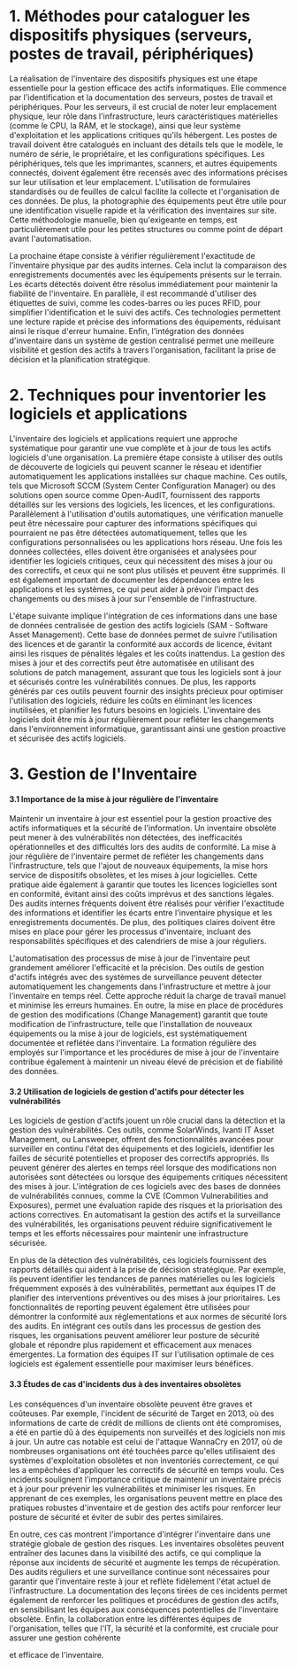 # 1. Méthodes pour cataloguer les dispositifs physiques (serveurs, postes de travail, périphériques)

La réalisation de l'inventaire des dispositifs physiques est une étape essentielle pour la gestion efficace des actifs informatiques. Elle commence par l'identification et la documentation des serveurs, postes de travail et périphériques. Pour les serveurs, il est crucial de noter leur emplacement physique, leur rôle dans l'infrastructure, leurs caractéristiques matérielles (comme le CPU, la RAM, et le stockage), ainsi que leur système d'exploitation et les applications critiques qu'ils hébergent. Les postes de travail doivent être catalogués en incluant des détails tels que le modèle, le numéro de série, le propriétaire, et les configurations spécifiques. Les périphériques, tels que les imprimantes, scanners, et autres équipements connectés, doivent également être recensés avec des informations précises sur leur utilisation et leur emplacement. L'utilisation de formulaires standardisés ou de feuilles de calcul facilite la collecte et l'organisation de ces données. De plus, la photographie des équipements peut être utile pour une identification visuelle rapide et la vérification des inventaires sur site. Cette méthodologie manuelle, bien qu'exigeante en temps, est particulièrement utile pour les petites structures ou comme point de départ avant l'automatisation.

La prochaine étape consiste à vérifier régulièrement l'exactitude de l'inventaire physique par des audits internes. Cela inclut la comparaison des enregistrements documentés avec les équipements présents sur le terrain. Les écarts détectés doivent être résolus immédiatement pour maintenir la fiabilité de l'inventaire. En parallèle, il est recommandé d'utiliser des étiquettes de suivi, comme les codes-barres ou les puces RFID, pour simplifier l'identification et le suivi des actifs. Ces technologies permettent une lecture rapide et précise des informations des équipements, réduisant ainsi le risque d'erreur humaine. Enfin, l'intégration des données d'inventaire dans un système de gestion centralisé permet une meilleure visibilité et gestion des actifs à travers l'organisation, facilitant la prise de décision et la planification stratégique.

# 2. Techniques pour inventorier les logiciels et applications

L'inventaire des logiciels et applications requiert une approche systématique pour garantir une vue complète et à jour de tous les actifs logiciels d'une organisation. La première étape consiste à utiliser des outils de découverte de logiciels qui peuvent scanner le réseau et identifier automatiquement les applications installées sur chaque machine. Ces outils, tels que Microsoft SCCM (System Center Configuration Manager) ou des solutions open source comme Open-AudIT, fournissent des rapports détaillés sur les versions des logiciels, les licences, et les configurations. Parallèlement à l'utilisation d'outils automatiques, une vérification manuelle peut être nécessaire pour capturer des informations spécifiques qui pourraient ne pas être détectées automatiquement, telles que les configurations personnalisées ou les applications hors réseau. Une fois les données collectées, elles doivent être organisées et analysées pour identifier les logiciels critiques, ceux qui nécessitent des mises à jour ou des correctifs, et ceux qui ne sont plus utilisés et peuvent être supprimés. Il est également important de documenter les dépendances entre les applications et les systèmes, ce qui peut aider à prévoir l'impact des changements ou des mises à jour sur l'ensemble de l'infrastructure.

L'étape suivante implique l'intégration de ces informations dans une base de données centralisée de gestion des actifs logiciels (SAM - Software Asset Management). Cette base de données permet de suivre l'utilisation des licences et de garantir la conformité aux accords de licence, évitant ainsi les risques de pénalités légales et les coûts inattendus. La gestion des mises à jour et des correctifs peut être automatisée en utilisant des solutions de patch management, assurant que tous les logiciels sont à jour et sécurisés contre les vulnérabilités connues. De plus, les rapports générés par ces outils peuvent fournir des insights précieux pour optimiser l'utilisation des logiciels, réduire les coûts en éliminant les licences inutilisées, et planifier les futurs besoins en logiciels. L'inventaire des logiciels doit être mis à jour régulièrement pour refléter les changements dans l'environnement informatique, garantissant ainsi une gestion proactive et sécurisée des actifs logiciels.

# 3. Gestion de l'Inventaire

#### 3.1 Importance de la mise à jour régulière de l'inventaire

Maintenir un inventaire à jour est essentiel pour la gestion proactive des actifs informatiques et la sécurité de l'information. Un inventaire obsolète peut mener à des vulnérabilités non détectées, des inefficacités opérationnelles et des difficultés lors des audits de conformité. La mise à jour régulière de l'inventaire permet de refléter les changements dans l'infrastructure, tels que l'ajout de nouveaux équipements, la mise hors service de dispositifs obsolètes, et les mises à jour logicielles. Cette pratique aide également à garantir que toutes les licences logicielles sont en conformité, évitant ainsi des coûts imprévus et des sanctions légales. Des audits internes fréquents doivent être réalisés pour vérifier l'exactitude des informations et identifier les écarts entre l'inventaire physique et les enregistrements documentés. De plus, des politiques claires doivent être mises en place pour gérer les processus d'inventaire, incluant des responsabilités spécifiques et des calendriers de mise à jour réguliers.

L'automatisation des processus de mise à jour de l'inventaire peut grandement améliorer l'efficacité et la précision. Des outils de gestion d'actifs intégrés avec des systèmes de surveillance peuvent détecter automatiquement les changements dans l'infrastructure et mettre à jour l'inventaire en temps réel. Cette approche réduit la charge de travail manuel et minimise les erreurs humaines. En outre, la mise en place de procédures de gestion des modifications (Change Management) garantit que toute modification de l'infrastructure, telle que l'installation de nouveaux équipements ou la mise à jour de logiciels, est systématiquement documentée et reflétée dans l'inventaire. La formation régulière des employés sur l'importance et les procédures de mise à jour de l'inventaire contribue également à maintenir un niveau élevé de précision et de fiabilité des données.

#### 3.2 Utilisation de logiciels de gestion d'actifs pour détecter les vulnérabilités

Les logiciels de gestion d'actifs jouent un rôle crucial dans la détection et la gestion des vulnérabilités. Ces outils, comme SolarWinds, Ivanti IT Asset Management, ou Lansweeper, offrent des fonctionnalités avancées pour surveiller en continu l'état des équipements et des logiciels, identifier les failles de sécurité potentielles et proposer des correctifs appropriés. Ils peuvent générer des alertes en temps réel lorsque des modifications non autorisées sont détectées ou lorsque des équipements critiques nécessitent des mises à jour. L'intégration de ces logiciels avec des bases de données de vulnérabilités connues, comme la CVE (Common Vulnerabilities and Exposures), permet une évaluation rapide des risques et la priorisation des actions correctives. En automatisant la gestion des actifs et la surveillance des vulnérabilités, les organisations peuvent réduire significativement le temps et les efforts nécessaires pour maintenir une infrastructure sécurisée.

En plus de la détection des vulnérabilités, ces logiciels fournissent des rapports détaillés qui aident à la prise de décision stratégique. Par exemple, ils peuvent identifier les tendances de pannes matérielles ou les logiciels fréquemment exposés à des vulnérabilités, permettant aux équipes IT de planifier des interventions préventives ou des mises à jour prioritaires. Les fonctionnalités de reporting peuvent également être utilisées pour démontrer la conformité aux réglementations et aux normes de sécurité lors des audits. En intégrant ces outils dans les processus de gestion des risques, les organisations peuvent améliorer leur posture de sécurité globale et répondre plus rapidement et efficacement aux menaces émergentes. La formation des équipes IT sur l'utilisation optimale de ces logiciels est également essentielle pour maximiser leurs bénéfices.

#### 3.3 Études de cas d'incidents dus à des inventaires obsolètes

Les conséquences d'un inventaire obsolète peuvent être graves et coûteuses. Par exemple, l'incident de sécurité de Target en 2013, où des informations de carte de crédit de millions de clients ont été compromises, a été en partie dû à des équipements non surveillés et des logiciels non mis à jour. Un autre cas notable est celui de l'attaque WannaCry en 2017, où de nombreuses organisations ont été touchées parce qu'elles utilisaient des systèmes d'exploitation obsolètes et non inventoriés correctement, ce qui les a empêchées d'appliquer les correctifs de sécurité en temps voulu. Ces incidents soulignent l'importance critique de maintenir un inventaire précis et à jour pour prévenir les vulnérabilités et minimiser les risques. En apprenant de ces exemples, les organisations peuvent mettre en place des pratiques robustes d'inventaire et de gestion des actifs pour renforcer leur posture de sécurité et éviter de subir des pertes similaires.

En outre, ces cas montrent l'importance d'intégrer l'inventaire dans une stratégie globale de gestion des risques. Les inventaires obsolètes peuvent entraîner des lacunes dans la visibilité des actifs, ce qui complique la réponse aux incidents de sécurité et augmente les temps de récupération. Des audits réguliers et une surveillance continue sont nécessaires pour garantir que l'inventaire reste à jour et reflète fidèlement l'état actuel de l'infrastructure. La documentation des leçons tirées de ces incidents permet également de renforcer les politiques et procédures de gestion des actifs, en sensibilisant les équipes aux conséquences potentielles de l'inventaire obsolète. Enfin, la collaboration entre les différentes équipes de l'organisation, telles que l'IT, la sécurité et la conformité, est cruciale pour assurer une gestion cohérente

 et efficace de l'inventaire.
